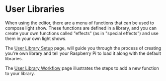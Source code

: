 # User Libraries

When using the editor, there are a menu of functions that can be used to compose
light show.  These functions are defined in a library, and you can create your
own functions called "effects" (as in "special effects") and use them in your
own light shows. 

The [User Library Setup](../user-library-setup) page, will guide you through the
process of creating you're own library and tell your Raspberry Pi to load it
along with the default libraries.

The [User Library Workflow](../user-library-workflow) page illustrates the steps
to add a new function to your library.  